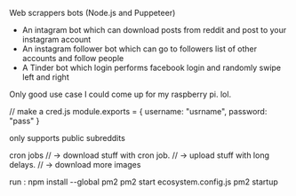 Web scrappers bots (Node.js and Puppeteer) 

-  An intagram bot which can download posts from reddit and post to your instagram account
-  An instagram follower bot which can go to followers list of other accounts and follow people
-  A Tinder bot which login performs facebook login and randomly swipe left and right

Only good use case I could come up for my raspberry pi. lol.

// make a cred.js
module.exports = {
    username: "usrname",
    password: "pass"
}

only supports public subreddits


cron jobs
// -> download stuff with cron job.
// -> upload stuff with long delays.
// -> download more images

run :
npm install --global pm2
pm2 start ecosystem.config.js
pm2 startup
